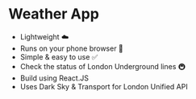 # Weather App

 - Lightweight ☁️
 - Runs on your phone browser 📲
 - Simple & easy to use ✅
 - Check the status of London Underground lines 🚇
 - Build using React.JS 
 - Uses Dark Sky & Transport for London Unified API
